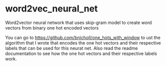 # word2vec_neural_net
Word2vector neural network that uses skip-gram model to create word vectors from binary one hot encoded vectors

You can go to https://github.com/bnicholl/one_hots_with_window to ust the algorithm that I wrote that encodes the one hot vectors and their respective labels that can be used for this neurat net. Also read the readme documentation to see how the one hot vectors and their respective labels work.
